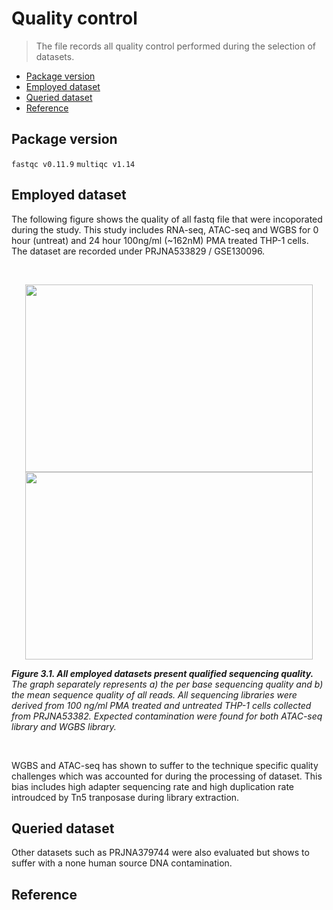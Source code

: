 # Quality control
> The file records all quality control performed during the selection of datasets.

* [Package version](#package-version)
* [Employed dataset](#employed-dataset)
* [Queried dataset](#queried-dataset)
* [Reference](#reference)

## Package version
`fastqc v0.11.9`
`multiqc v1.14`


## Employed dataset

The following figure shows the quality of all fastq file that were incoporated during the study. This study includes RNA-seq, ATAC-seq and WGBS for 0 hour (untreat) and 24 hour 100ng/ml (~162nM) PMA treated THP-1 cells. The dataset are recorded under PRJNA533829 / GSE130096.

<br />
<p align="center">
  <img width="460" height="300" src="https://github.com/Yifan-bio/msc/blob/8580c17de235bce9403d6e215b2cba4cb634416f/Master/Image/Figure%200.1.A.png">
  <img width="460" height="300" src="https://github.com/Yifan-bio/msc/blob/8580c17de235bce9403d6e215b2cba4cb634416f/Master/Image/Figure%200.1.B.png">
</p>

_**Figure 3.1. All employed datasets present qualified sequencing quality.** The graph separately represents a) the per base sequencing quality and b) the mean sequence quality of all reads. All sequencing libraries were derived from 100 ng/ml PMA treated and untreated THP-1 cells collected from PRJNA53382. Expected contamination were found for both ATAC-seq library and WGBS library._

<br />

WGBS and ATAC-seq has shown to suffer to the technique specific quality challenges which was accounted for during the processing of dataset. This bias includes high adapter sequencing rate and high duplication rate introudced by Tn5 tranposase during library extraction. 

## Queried dataset

Other datasets such as PRJNA379744 were also evaluated but shows to suffer with a none human source DNA contamination.

## Reference

